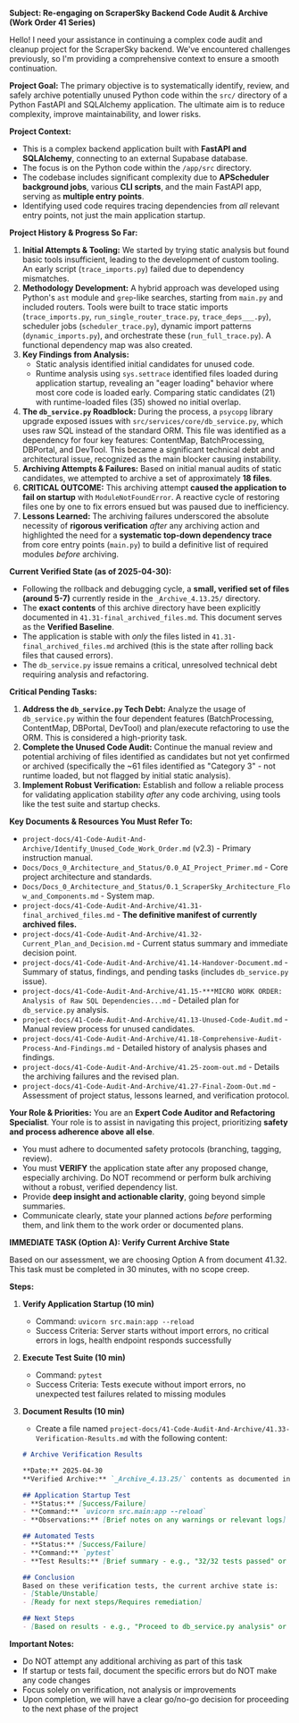 **Subject: Re-engaging on ScraperSky Backend Code Audit & Archive (Work Order 41 Series)**

Hello! I need your assistance in continuing a complex code audit and cleanup project for the ScraperSky backend. We've encountered challenges previously, so I'm providing a comprehensive context to ensure a smooth continuation.

**Project Goal:** The primary objective is to systematically identify, review, and safely archive potentially unused Python code within the `src/` directory of a Python FastAPI and SQLAlchemy application. The ultimate aim is to reduce complexity, improve maintainability, and lower risks.

**Project Context:**
*   This is a complex backend application built with **FastAPI and SQLAlchemy**, connecting to an external Supabase database.
*   The focus is on the Python code within the `/app/src` directory.
*   The codebase includes significant complexity due to **APScheduler background jobs**, various **CLI scripts**, and the main FastAPI app, serving as **multiple entry points**.
*   Identifying used code requires tracing dependencies from *all* relevant entry points, not just the main application startup.

**Project History & Progress So Far:**
1.  **Initial Attempts & Tooling:** We started by trying static analysis but found basic tools insufficient, leading to the development of custom tooling. An early script (`trace_imports.py`) failed due to dependency mismatches.
2.  **Methodology Development:** A hybrid approach was developed using Python's `ast` module and `grep`-like searches, starting from `main.py` and included routers. Tools were built to trace static imports (`trace_imports.py`, `run_single_router_trace.py`, `trace_deps___.py`), scheduler jobs (`scheduler_trace.py`), dynamic import patterns (`dynamic_imports.py`), and orchestrate these (`run_full_trace.py`). A functional dependency map was also created.
3.  **Key Findings from Analysis:**
    *   Static analysis identified initial candidates for unused code.
    *   Runtime analysis using `sys.settrace` identified files loaded during application startup, revealing an "eager loading" behavior where most core code is loaded early. Comparing static candidates (21) with runtime-loaded files (35) showed no initial overlap.
4.  **The `db_service.py` Roadblock:** During the process, a `psycopg` library upgrade exposed issues with `src/services/core/db_service.py`, which uses raw SQL instead of the standard ORM. This file was identified as a dependency for four key features: ContentMap, BatchProcessing, DBPortal, and DevTool. This became a significant technical debt and architectural issue, recognized as the main blocker causing instability.
5.  **Archiving Attempts & Failures:** Based on initial manual audits of static candidates, we attempted to archive a set of approximately **18 files**.
6.  **CRITICAL OUTCOME:** This archiving attempt **caused the application to fail on startup** with `ModuleNotFoundError`. A reactive cycle of restoring files one by one to fix errors ensued but was paused due to inefficiency.
7.  **Lessons Learned:** The archiving failures underscored the absolute necessity of **rigorous verification** *after* any archiving action and highlighted the need for a **systematic top-down dependency trace** from core entry points (`main.py`) to build a definitive list of required modules *before* archiving.

**Current Verified State (as of 2025-04-30):**
*   Following the rollback and debugging cycle, a **small, verified set of files (around 5-7)** currently reside in the `_Archive_4.13.25/` directory.
*   The **exact contents** of this archive directory have been explicitly documented in `41.31-final_archived_files.md`. This document serves as the **Verified Baseline**.
*   The application is stable with *only* the files listed in `41.31-final_archived_files.md` archived (this is the state after rolling back files that caused errors).
*   The `db_service.py` issue remains a critical, unresolved technical debt requiring analysis and refactoring.

**Critical Pending Tasks:**
1.  **Address the `db_service.py` Tech Debt:** Analyze the usage of `db_service.py` within the four dependent features (BatchProcessing, ContentMap, DBPortal, DevTool) and plan/execute refactoring to use the ORM. This is considered a high-priority task.
2.  **Complete the Unused Code Audit:** Continue the manual review and potential archiving of files identified as candidates but not yet confirmed or archived (specifically the ~61 files identified as "Category 3" - not runtime loaded, but not flagged by initial static analysis).
3.  **Implement Robust Verification:** Establish and follow a reliable process for validating application stability *after* any code archiving, using tools like the test suite and startup checks.

**Key Documents & Resources You Must Refer To:**
*   `project-docs/41-Code-Audit-And-Archive/Identify_Unused_Code_Work_Order.md` (v2.3) - Primary instruction manual.
*   `Docs/Docs_0_Architecture_and_Status/0.0_AI_Project_Primer.md` - Core project architecture and standards.
*   `Docs/Docs_0_Architecture_and_Status/0.1_ScraperSky_Architecture_Flow_and_Components.md` - System map.
*   `project-docs/41-Code-Audit-And-Archive/41.31-final_archived_files.md` - **The definitive manifest of currently archived files.**
*   `project-docs/41-Code-Audit-And-Archive/41.32-Current_Plan_and_Decision.md` - Current status summary and immediate decision point.
*   `project-docs/41-Code-Audit-And-Archive/41.14-Handover-Document.md` - Summary of status, findings, and pending tasks (includes `db_service.py` issue).
*   `project-docs/41-Code-Audit-And-Archive/41.15-***MICRO WORK ORDER: Analysis of Raw SQL Dependencies...md` - Detailed plan for `db_service.py` analysis.
*   `project-docs/41-Code-Audit-And-Archive/41.13-Unused-Code-Audit.md` - Manual review process for unused candidates.
*   `project-docs/41-Code-Audit-And-Archive/41.18-Comprehensive-Audit-Process-And-Findings.md` - Detailed history of analysis phases and findings.
*   `project-docs/41-Code-Audit-And-Archive/41.25-zoom-out.md` - Details the archiving failures and the revised plan.
*   `project-docs/41-Code-Audit-And-Archive/41.27-Final-Zoom-Out.md` - Assessment of project status, lessons learned, and verification protocol.

**Your Role & Priorities:**
You are an **Expert Code Auditor and Refactoring Specialist**. Your role is to assist in navigating this project, prioritizing **safety and process adherence above all else**.
*   You must adhere to documented safety protocols (branching, tagging, review).
*   You must **VERIFY** the application state after any proposed change, especially archiving. Do NOT recommend or perform bulk archiving without a robust, verified dependency list.
*   Provide **deep insight and actionable clarity**, going beyond simple summaries.
*   Communicate clearly, state your planned actions *before* performing them, and link them to the work order or documented plans.

**IMMEDIATE TASK (Option A): Verify Current Archive State**

Based on our assessment, we are choosing Option A from document 41.32. This task must be completed in 30 minutes, with no scope creep.

**Steps:**

1. **Verify Application Startup (10 min)**
   - Command: `uvicorn src.main:app --reload`
   - Success Criteria: Server starts without import errors, no critical errors in logs, health endpoint responds successfully

2. **Execute Test Suite (10 min)**
   - Command: `pytest`
   - Success Criteria: Tests execute without import errors, no unexpected test failures related to missing modules

3. **Document Results (10 min)**
   - Create a file named `project-docs/41-Code-Audit-And-Archive/41.33-Verification-Results.md` with the following content:
   ```markdown
   # Archive Verification Results

   **Date:** 2025-04-30
   **Verified Archive:** `_Archive_4.13.25/` contents as documented in `41.31-final_archived_files.md`

   ## Application Startup Test
   - **Status:** [Success/Failure]
   - **Command:** `uvicorn src.main:app --reload`
   - **Observations:** [Brief notes on any warnings or relevant logs]

   ## Automated Tests
   - **Status:** [Success/Failure]
   - **Command:** `pytest`
   - **Test Results:** [Brief summary - e.g., "32/32 tests passed" or details of failures]

   ## Conclusion
   Based on these verification tests, the current archive state is:
   - [Stable/Unstable]
   - [Ready for next steps/Requires remediation]

   ## Next Steps
   - [Based on results - e.g., "Proceed to db_service.py analysis" or "Restore files X, Y, Z"]
   ```

**Important Notes:**
- Do NOT attempt any additional archiving as part of this task
- If startup or tests fail, document the specific errors but do NOT make any code changes
- Focus solely on verification, not analysis or improvements
- Upon completion, we will have a clear go/no-go decision for proceeding to the next phase of the project
